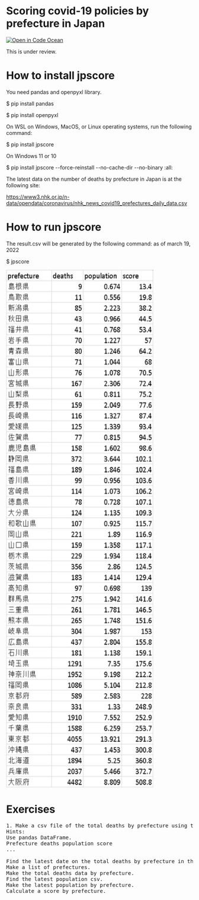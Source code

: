 # Scoring covid-19 policies by prefecture in Japan
[![Open in Code Ocean](https://codeocean.com/codeocean-assets/badge/open-in-code-ocean.svg)](https://codeocean.com/capsule/2570c898-d60b-41ec-bd42-25d0a0629ba9/tree)

This is under review.


# How to install jpscore
You need pandas and openpyxl library.

$ pip install pandas

$ pip install openpyxl

On WSL on Windows, MacOS, or Linux operating systems, run the following command:

$ pip install jpscore

On Windows 11 or 10

$ pip install jpscore --force-reinstall --no-cache-dir --no-binary :all:

The latest data on the number of deaths by prefecture in Japan is at the following site:

https://www3.nhk.or.jp/n-data/opendata/coronavirus/nhk_news_covid19_prefectures_daily_data.csv

# How to run jpscore
The result.csv will be generated by the following command:
as of march 19, 2022

$ jpscore

<img src='https://github.com/ytakefuji/covid_score_japan/raw/main/result.png' width=397 height=1393>

# Exercises
<pre>
1. Make a csv file of the total deaths by prefecture using the latest data.
Hints:
Use pandas DataFrame.
Prefecture deaths population score
...

Find the latest date on the total deaths by prefecture in the csv file.
Make a list of prefectures.
Make the total deaths data by prefecture.
Find the latest population csv.
Make the latest population by prefecture.
Calculate a score by prefecture.

